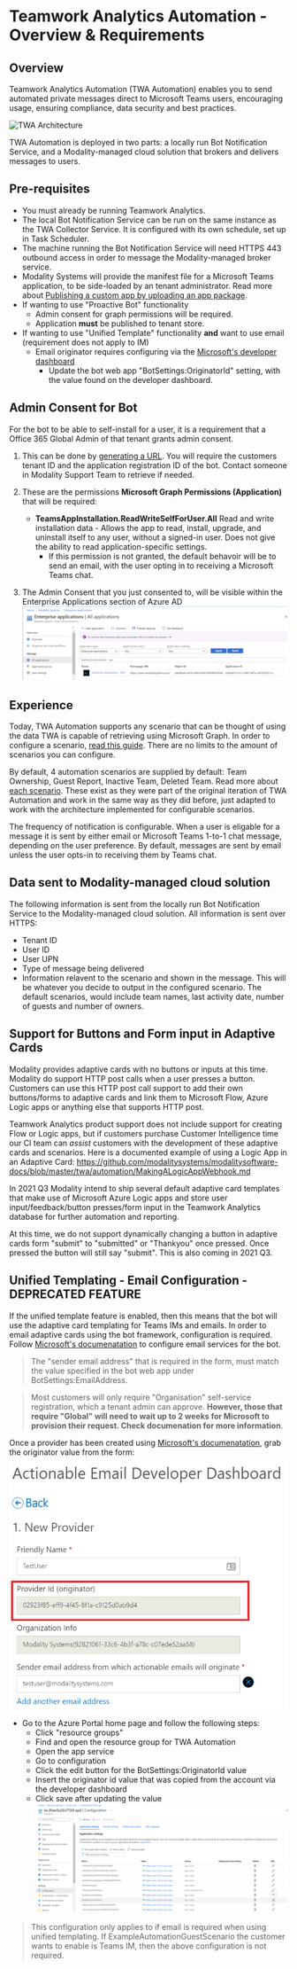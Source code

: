 # Teamwork Analytics Automation - Overview & Requirements

## Overview

Teamwork Analytics Automation (TWA Automation) enables you to send automated private messages direct to Microsoft Teams users, encouraging usage, ensuring compliance, data security and best practices.

![TWA Architecture](./../images/twa-architecture.png)

TWA Automation is deployed in two parts: a locally run Bot Notification Service, and a Modality-managed cloud solution that brokers and delivers messages to users.

## Pre-requisites

* You must already be running Teamwork Analytics.
* The local Bot Notification Service can be run on the same instance as the TWA Collector Service. It is configured with its own schedule, set up in Task Scheduler.
* The machine running the Bot Notification Service will need HTTPS 443 outbound access in order to message the Modality-managed broker service.
* Modality Systems will provide the manifest file for a Microsoft Teams application, to be side-loaded by an tenant administrator. Read more about [Publishing a custom app by uploading an app package](https://docs.microsoft.com/en-us/MicrosoftTeams/upload-custom-apps).
* If wanting to use "Proactive Bot" functionality
  * Admin consent for graph permissions will be required.
  * Application **must** be published to tenant store.
* If wanting to use "Unified Template" functionality **and** want to use email (requirement does not apply to IM)
  * Email originator requires configuring via the [Microsoft's developer dashboard](https://docs.microsoft.com/en-us/outlook/actionable-messages/email-dev-dashboard)
    * Update the bot web app "BotSettings:OriginatorId" setting, with the value found on the developer dashboard.

## Admin Consent for Bot

For the bot to be able to self-install for a user, it is a requirement that a Office 365 Global Admin of that tenant grants admin consent. 

1. This can be done by [generating a URL](https://docs.microsoft.com/en-us/azure/active-directory/manage-apps/grant-admin-consent#construct-the-url-for-granting-tenant-wide-admin-consent). You will require the customers tenant ID and the application registration ID of the bot. Contact someone in Modality Support Team to retrieve if needed.

2. These are the permissions **Microsoft Graph Permissions (Application)** that will be required:
   - **TeamsAppInstallation.ReadWriteSelfForUser.All** Read and write installation data - Allows the app to read, install, upgrade, and uninstall itself to any user, without a signed-in user. Does not give the ability to read application-specific settings.
     - If this permission is not granted, the default behavoir will be to send an email, with the user opting in to receiving a Microsoft Teams chat.

3. The Admin Consent that you just consented to, will be visible within the Enterprise Applications section of Azure AD
   ![Screenshot](../images/twa-automation-enterprise-applications.png)

## Experience

Today, TWA Automation supports any scenario that can be thought of using the data TWA is capable of retrieving using Microsoft Graph. In order to configure a scenario, [read this guide](TWA-Automation-ConfigurableScenarios.md). There are no limits to the amount of scenarios you can configure.

By default, 4 automation scenarios are supplied by default: Team Ownership, Guest Report, Inactive Team, Deleted Team. Read more about [each scenario](TWA-Bot-Scenarios.md). These exist as they were part of the original iteration of TWA Automation and work in the same way as they did before, just adapted to work with the architecture implemented for configurable scenarios.

The frequency of notification is configurable. When a user is eligable for a message it is sent by either email or Microsoft Teams 1-to-1 chat message, depending on the user preference. By default, messages are sent by email unless the user opts-in to receiving them by Teams chat.

## Data sent to Modality-managed cloud solution

The following information is sent from the locally run Bot Notification Service to the Modality-managed cloud solution. All information is sent over HTTPS:

* Tenant ID
* User ID
* User UPN
* Type of message being delivered
* Information relavent to the scenario and shown in the message. This will be whatever you decide to output in the configured scenario. The default scenarios, would include team names, last activity date, number of guests and number of owners.

## Support for Buttons and Form input in Adaptive Cards

Modality provides adaptive cards with no buttons or inputs at this time. Modality do support HTTP post calls when a user presses a button. Customers can use this HTTP post call support to add their own buttons/forms to adaptive cards and link them to Microsoft Flow, Azure Logic apps or anything else that supports HTTP post.

Teamwork Analytics product support does not include support for creating Flow or Logic apps, but if customers purchase Customer Intelligence time our CI team can *assist* customers with the development of these adaptive cards and scenarios. Here is a documented example of using a Logic App in an Adaptive Card: https://github.com/modalitysystems/modalitysoftware-docs/blob/master/twa/automation/MakingALogicAppWebhook.md

In 2021 Q3 Modality intend to ship several default adaptive card templates that make use of Microsoft Azure Logic apps and store user input/feedback/button presses/form input in the Teamwork Analytics database for further automation and reporting.

At this time, we do not support dynamically changing a button in adaptive cards form "submit" to "submitted" or "Thankyou" once pressed. Once pressed the button will still say "submit". This is also coming in 2021 Q3.

## Unified Templating - Email Configuration - DEPRECATED FEATURE

If the unified template feature is enabled, then this means that the bot will use the adaptive card templating for Teams IMs and emails. In order to email adaptive cards using the bot framework, configuration is required. Follow [Microsoft's documenatation](https://docs.microsoft.com/en-us/outlook/actionable-messages/email-dev-dashboard) to configure email services for the bot.
> The "sender email address" that is required in the form, must match the value specified in the bot web app under BotSettings:EmailAddress.

> Most customers will only require "Organisation" self-service registration, which a tenant admin can approve. **However, those that require "Global" will need to wait up to 2 weeks for Microsoft to provision their request. Check documenation for more information**.

Once a provider has been created using [Microsoft's documenatation](https://docs.microsoft.com/en-us/outlook/actionable-messages/email-dev-dashboard), grab the originator value from the form:
![Screenshot](../images/automation-developerdashboard-originator.png)

* Go to the Azure Portal home page and follow the following steps:
  * Click "resource groups"
  * Find and open the resource group for TWA Automation
  * Open the app service
  * Go to configuration
  * Click the edit button for the BotSettings:OriginatorId value
  * Insert the originator id value that was copied from the account via the developer dashboard
  * Click save after updating the value
![Screenshot](../images/Automation-Originator.png)

> This configuration only applies to if email is required when using unified templating. If ExampleAutomationGuestScenario the customer wants to enable is Teams IM, then the above configuration is not required.



